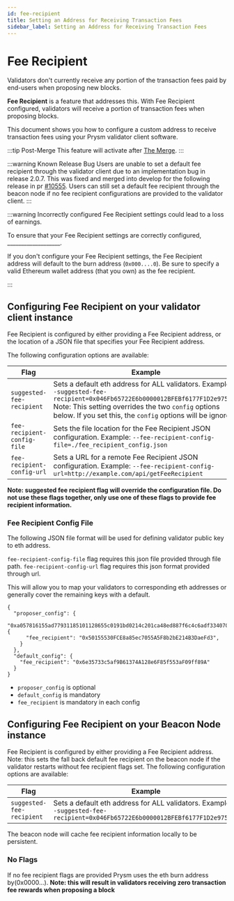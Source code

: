 ```yaml
---
id: fee-recipient
title: Setting an Address for Receiving Transaction Fees
sidebar_label: Setting an Address for Receiving Transaction Fees
---
```


# Fee Recipient

Validators don't currently receive any portion of the transaction fees paid by end-users when proposing new blocks.

**Fee Recipient** is a feature that addresses this. With Fee Recipient configured, validators will receive a portion of transaction fees when proposing blocks.

This document shows you how to configure a custom address to receive transaction fees using your Prysm validator client software. 

:::tip Post-Merge
This feature will activate after [The Merge](https://ethereum.org/en/upgrades/merge/).
:::

:::warning Known Release Bug
Users are unable to set a default fee recipient through the validator client due to an implementation bug in release 2.0.7. This was fixed and merged into develop for the following release in pr [#10555](https://github.com/prysmaticlabs/prysm/pull/10555). Users can still set a default fee recipient through the beacon node if no fee recipient configurations are provided to the validator client.
:::

:::warning Incorrectly configured Fee Recipient settings could lead to a loss of earnings.

To ensure that your Fee Recipient settings are correctly configured, ___________________.

If you don't configure your Fee Recipient settings, the Fee Recipient address will default to the burn address (`0x000....0`). Be sure to specify a valid Ethereum wallet address (that you own) as the fee recipient. 

:::

## Configuring Fee Recipient on your validator client instance

Fee Recipient is configured by either providing a Fee Recipient address, or the location of a JSON file that specifies your Fee Recipient address.

The following configuration options are available:

| Flag                        | Example                                                                                                                                                                                                                                              |
|-----------------------------|------------------------------------------------------------------------------------------------------------------------------------------------------------------------------------------------------------------------------------------------------|
| `suggested-fee-recipient`   | Sets a default eth address for ALL validators.  Example: `--suggested-fee-recipient=0x046Fb65722E6b0000012BFEBf6177F1D2e9758D9`   Note: This setting overrides the two `config` options below. If you set this, the `config` options will be ignored |
| `fee-recipient-config-file` | Sets the file location for the Fee Recipient JSON configuration.   Example: `--fee-recipient-config-file=./fee_recipient_config.json`                                                                                                                |
| `fee-recipient-config-url`  | Sets a URL for a remote Fee Recipient JSON configuration.  Example: `--fee-recipient-config-url=http://example.com/api/getFeeRecipient`                                                                                                              |

**Note: suggested fee recipient flag will override the configuration file. Do not use these flags together, only use one of these flags to provide fee recipient information.**

### Fee Recipient Config File 

The following JSON file format will be used for defining validator public key to eth address.

`fee-recipient-config-file` flag requires this json file provided through file path.
`fee-recipient-config-url` flag requires this json format provided through url.

This will allow you to map your validators to corresponding eth addresses or generally cover the remaining keys with a default.

```
{
  "proposer_config": {
    "0xa057816155ad77931185101128655c0191bd0214c201ca48ed887f6c4c6adf334070efcd75140eada5ac83a92506dd7a": {
      "fee_recipient": "0x50155530FCE8a85ec7055A5F8b2bE214B3DaeFd3",
    }
  },
  "default_config": {
    "fee_recipient": "0x6e35733c5af9B61374A128e6F85f553aF09ff89A"
  }
}
```
- `proposer_config` is optional
- `default_config` is mandatory
- `fee_recipient` is mandatory in each config


## Configuring Fee Recipient on your Beacon Node instance
Fee Recipient is configured by either providing a Fee Recipient address. Note: this sets the fall back default fee recipient on the beacon node if the validator restarts without fee recipient flags set.
The following configuration options are available:

| Flag                        | Example                                                                                                                                                                                                                                              |
|-----------------------------|------------------------------------------------------------------------------------------------------------------------------------------------------------------------------------------------------------------------------------------------------|
| `suggested-fee-recipient`   | Sets a default eth address for ALL validators.  Example: `--suggested-fee-recipient=0x046Fb65722E6b0000012BFEBf6177F1D2e9758D9`  |

The beacon node will cache fee recipient information locally to be persistent.

### No Flags
If no fee recipient flags are provided Prysm uses the eth burn address by(0x0000...).
**Note: this will result in validators receiving zero transaction fee rewards when proposing a block**
